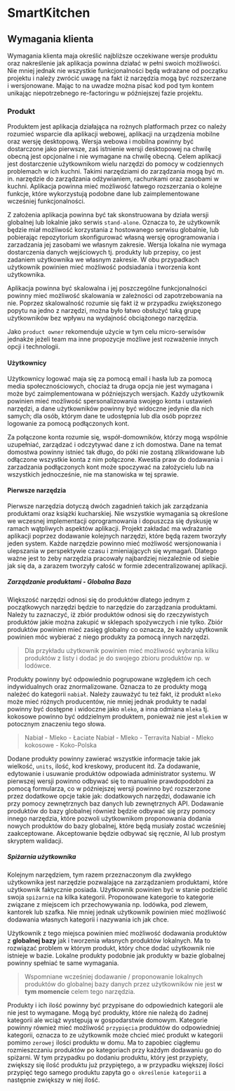 # SmartKitchen

## Wymagania klienta

Wymagania klienta maja określić najbliższe oczekiwane wersje produktu oraz nakreślenie jak aplikacja powinna działać w pełni swoich możliwości. Nie mniej jednak nie wszystkie funkcjonalności będą wdrażane od początku projektu i należy zwrócić uwagę na fakt iż narzędzia mogą być rozszerzane i wersjonowane. Mając to na uwadze można pisać kod pod tym kontem unikając niepotrzebnego re-factoringu w późniejszej fazie projektu.

### Produkt

Produktem jest aplikacja działająca na rożnych platformach przez co należy rozumieć wsparcie dla aplikacji webowej, aplikacji na urządzenia mobilne oraz wersję desktopową. Wersja webowa i mobilna powinny być dostarczone jako pierwsze, zaś istnienie wersji desktopowej na chwilę obecną jest opcjonalne i nie wymagane na chwilę obecną. Celem aplikacji jest dostarczenie użytkownikom wielu narzędzi do pomocy w codziennych problemach w ich kuchni. Takimi narzędziami do zarządzania mogą być m. in. narzędzie do zarządzania odżywianiem, rachunkami oraz zasobami w kuchni. Aplikacja powinna mieć możliwość łatwego rozszerzania o kolejne funkcje, które wykorzystują podobne dane lub zaimplementowane wcześniej funkcjonalności.

Z założenia aplikacja powinna być tak skonstruowana by działa wersji globalnej lub lokalnie jako serwis `stand-alone`. Oznacza to, że użytkownik będzie miał możliwość korzystania z hostowanego serwisu globalnie, lub pobierając repozytorium skonfigurować własną wersję oprogramowania i zarzadzania jej zasobami we własnym zakresie. Wersja lokalna nie wymaga dostarczenia danych wejściowych tj. produkty lub przepisy, co jest zadaniem użytkownika we własnym zakresie. W obu przypadkach użytkownik powinien mieć możliwość podsiadania i tworzenia kont użytkownika.

Aplikacja powinna być skalowalna i jej poszczególne funkcjonalności powinny mieć możliwość skalowania w zależności od zapotrzebowania na nie. Poprzez skalowalność rozumie się fakt iż w przypadku zwiększonego popytu na jedno z narzędzi, można było łatwo obsłużyć taką grupę użytkowników bez wpływu na wydajność obciążonego narzędzia.

Jako `product owner` rekomenduje użycie w tym celu micro-serwisów jednakże jeżeli team ma inne propozycje możliwe jest rozważenie innych opcji i technologii.

#### Użytkownicy

Użytkownicy logować maja się za pomocą email i hasła lub za pomocą media społecznościowych, chociaż ta druga opcja nie jest wymagana i może być zaimplementowana w późniejszych wersjach. Każdy użytkownik powinien mieć możliwość spersonalizowania swojego konta i ustawień narzędzi, a dane użytkowników powinny być widoczne jedynie dla nich samych; dla osób, którym dane te udostępnia lub dla osób poprzez logowanie za pomocą podłączonych kont.

Za połączone konta rozumie się, współ-domowników, którzy mogą wspólnie uzupełniać, zarządzać i odczytywać dane z ich domostwa. Dane na temat domostwa powinny istnieć tak długo, do póki nie zostaną zlikwidowane lub odłączone wszystkie konta z nim połączone. Kwestia praw do dodawania i zarzadzania podłączonych kont może spoczywać na założycielu lub na wszystkich jednocześnie, nie ma stanowiska w tej sprawie.

#### Pierwsze narzędzia

Pierwsze narzędzia dotyczą dwóch zagadnień takich jak zarządzania produktami oraz książki kucharskiej. Nie wszystkie wymagania są określone we wczesnej implementacji oprogramowania i dopuszcza się dyskusję w ramach wątpliwych aspektów aplikacji. Projekt zakładać ma wdrażanie aplikacji poprzez dodawanie kolejnych narzędzi, które będą razem tworzyły jeden system. Każde narzędzie powinno mieć możliwość wersjonowania i ulepszania w perspektywie czasu i zmieniających się wymagań. Dlatego ważne jest to żeby narzędzia pracowały najbardziej niezależnie od siebie jak się da, a zarazem tworzyły całość w formie zdecentralizowanej aplikacji.

##### Zarządzanie produktami - Globalna Baza

Większość narzędzi odnosi się do produktów dlatego jednym z początkowych narzędzi będzie to narzędzie do zarządzania produktami. Należy tu zaznaczyć, iż zbiór produktów odnosi się do rzeczywistych produktów jakie można zakupić w sklepach spożywczych i nie tylko. Zbiór produktów powinien mieć zasięg globalny co oznacza, że każdy użytkownik powinien móc wybierać z niego produkty za pomocą innych narzędzi.

> Dla przykładu użytkownik powinien mieć możliwość wybrania kilku produktów z listy i dodać je do swojego zbioru produktów np. w lodówce.

Produkty powinny być odpowiednio pogrupowane względem ich cech indywidualnych oraz znormalizowane. Oznacza to ze produkty mogą należeć do kategorii `nabiał`. Należy zauważyć tu też fakt, iż produkt `mleko` może mieć różnych producentów, nie mniej jednak produkty te nadal powinny być dostępne i widoczne jako `mleko`, a inna odmiana `mleka` tj. kokosowe powinno być oddzielnym produktem, ponieważ nie jest `mlekiem` w potocznym znaczeniu tego słowa.

> Nabiał - Mleko - Łaciate
> Nabiał - Mleko - Terravita
> Nabiał - Mleko kokosowe - Koko-Polska

Dodane produkty powinny zawierać wszystkie informacje takie jak wielkość, `units`, ilość, kod kreskowy, producent itd. Za dodawanie, edytowanie i usuwanie produktów odpowiada administrator systemu. W pierwszej wersji powinno odbywać się to manualnie prawdopodobni za pomocą formularza, co w późniejszej wersji powinno być rozszerzone przez dodatkowe opcje takie jak: dodatkowych narzędzi, dodawanie ich przy pomocy zewnętrznych baz danych lub zewnętrznych API. Dodawanie produktów do bazy globalnej również będzie odbywać się przy pomocy innego narzędzia, które pozwoli użytkownikom proponowania dodania nowych produktów do bazy globalnej, które będą musiały zostać wcześniej zaakceptowane. Akceptowanie będzie odbywać się ręcznie, AI lub prostym skryptem walidacji.

##### Spiżarnia użytkownika

Kolejnym narzędziem, tym razem przeznaczonym dla zwykłego użytkownika jest narzędzie pozwalające na zarządzaniem produktami, które użytkownik faktycznie posiada. Użytkownik powinien być w stanie podzielić swoja `spiżarnie` na kilka kategorii. Proponowane kategorie to kategorie związane z miejscem ich przechowywania np. lodówka, pod zlewem, kantorek lub szafka. Nie mniej jednak użytkownik powinien mieć możliwość dodawania własnych kategorii i nazywania ich jak chce. 

Użytkownik z tego miejsca powinien mieć możliwość dodawania produktów z **globalnej bazy** jak i tworzenia własnych produktów lokalnych. Ma to rozwiązać problem w którym produkt, który chce dodać użytkownik nie istnieje w bazie. Lokalne produkty podobnie jak produkty w bazie globalnej powinny spełniać te same wymagania.

> Wspomniane wcześniej dodawanie / proponowanie lokalnych produktów do globalnej bazy danych przez użytkowników nie jest **w tym momencie** celem tego narzędzia.

Produkty i ich ilość powinny być przypisane do odpowiednich kategorii ale nie jest to wymagane. Mogą być produkty, które nie należą do żadnej kategorii ale wciąż występują w gospodarstwie domowym. Kategorie powinny również mieć możliwość `przypięcia` produktów do odpowiedniej kategorii, oznacza to ze użytkownik może chcieć mieć produkt w kategorii pomimo `zerowej` ilości produktu w domu. Ma to zapobiec ciągłemu rozmieszczaniu produktów po kategoriach przy każdym dodawaniu go do spiżarni. W tym przypadku po dodaniu produktu, który jest przypięty, zwiększy się ilość produktu już przypiętego, a w przypadku większej ilości przypięć tego samego produktu zapyta go `o określenie kategorii` a następnie zwiększy w niej ilość.